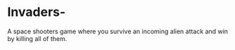 # Invaders-
A space shooters game where you survive an incoming alien attack and win by killing all of them. 
